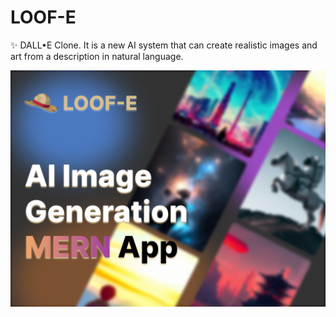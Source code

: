 # LOOF-E
✨ DALL•E Clone. It is a new AI system that can create realistic images and art from a description in natural language.

<img src="https://raw.githubusercontent.com/pranjalshikhar/loof-e/main/Loof-E.png" />
